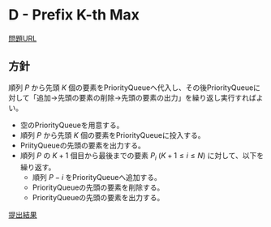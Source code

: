 # D - Prefix K-th Max

[問題URL](https://atcoder.jp/contests/abc234/tasks/abc234_d)

## 方針

順列 $P$ から先頭 $K$ 個の要素をPriorityQueueへ代入し、その後PriorityQueueに対して「追加→先頭の要素の削除→先頭の要素の出力」を繰り返し実行すればよい。

- 空のPriorityQueueを用意する。
- 順列 $P$ から先頭 $K$ 個の要素をPriorityQueueに投入する。
- PriityQueueの先頭の要素を出力する。
- 順列 $P$ の $K+1$ 個目から最後までの要素 $P_i \ (K+1 \le i \le N)$ に対して、以下を繰り返す。
  - 順列 $P-i$ をPriorityQueueへ追加する。
  - PriorityQueueの先頭の要素を削除する。
  - PriorityQueueの先頭の要素を出力する。

[提出結果](https://atcoder.jp/contests/abc234/submissions/53546043)
